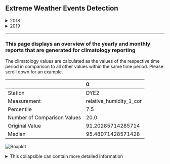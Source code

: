 <h2>Extreme Weather Events Detection</h2>

<details> <summary> 2018 </summary> 
 <br/> <p><a href="./2018.md">2018.md</a></p> 
 </details>

<details> <summary> 2019 </summary> 
 <br/> <p><a href="./2019.md">2019.md</a></p> 
 </details>

<hr />

<h3>This page displays an overview of the yearly and monthly reports that are generated for climatology reporting</h3>
<p>The climatology values are calculated as the values of the respective time period in comparison to all other values within the same time period. Please scroll down for an example.</p>

|                             | 0                       |
|:----------------------------|:------------------------|
| Station                     | DYE2                    |
| Measurement                 | relative_humidity_1_cor |
| Percentile                  | 7.5                     |
| Number of Comparison Values | 20.0                    |
| Original Value              | 91.20285714285714       |
| Median                      | 95.48071428571428       |

<p><img alt="Boxplot" src="/../GEUS-Master-Thesis/figures/to_markdown/fig1.png" /></p>

<details> <summary>This collapsible can contain more detailed information </summary> 
 <br/> insert text here  
 </details>


